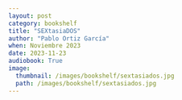 ```yaml
---
layout: post
category: bookshelf
title: "SEXtasiaDOS"
author: "Pablo Ortiz García"
when: Noviembre 2023
date: 2023-11-23
audiobook: True
image:
  thumbnail: /images/bookshelf/sextasiados.jpg
  path: /images/bookshelf/sextasiados.jpg
---
```

